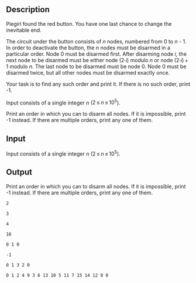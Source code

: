 ## Description

<div><p>Piegirl found the red button. You have one last chance to change the inevitable end.</p><p>The circuit under the button consists of <span class="tex-span"><i>n</i></span> nodes, numbered from 0 to <span class="tex-span"><i>n</i></span> - 1. In order to deactivate the button, the <span class="tex-span"><i>n</i></span> nodes must be disarmed in a particular order. Node 0 must be disarmed first. After disarming node <span class="tex-span"><i>i</i></span>, the next node to be disarmed must be either node <span class="tex-span">(2·<i>i</i>)</span> modulo <span class="tex-span"><i>n</i></span> or node <span class="tex-span">(2·<i>i</i>) + 1</span> modulo <span class="tex-span"><i>n</i></span>. The last node to be disarmed must be node 0. Node 0 must be disarmed twice, but all other nodes must be disarmed exactly once. </p><p>Your task is to find any such order and print it. If there is no such order, print <span class="tex-font-style-tt">-1</span>.</p></div><div class="input-specification"><p>Input consists of a single integer <span class="tex-span"><i>n</i></span> (<span class="tex-span">2 ≤ <i>n</i> ≤ 10<sup class="upper-index">5</sup></span>).</p></div><div class="output-specification"><p>Print an order in which you can to disarm all nodes. If it is impossible, print <span class="tex-font-style-tt">-1</span> instead. If there are multiple orders, print any one of them.</p></div>

## Input

<p>Input consists of a single integer <span class="tex-span"><i>n</i></span> (<span class="tex-span">2 ≤ <i>n</i> ≤ 10<sup class="upper-index">5</sup></span>).</p>

## Output

<p>Print an order in which you can to disarm all nodes. If it is impossible, print <span class="tex-font-style-tt">-1</span> instead. If there are multiple orders, print any one of them.</p>





```input1
2

```




```input2
3

```




```input3
4

```




```input4
16

```




```output1
0 1 0

```




```output2
-1
```




```output3
0 1 3 2 0

```




```output4
0 1 2 4 9 3 6 13 10 5 11 7 15 14 12 8 0

```


